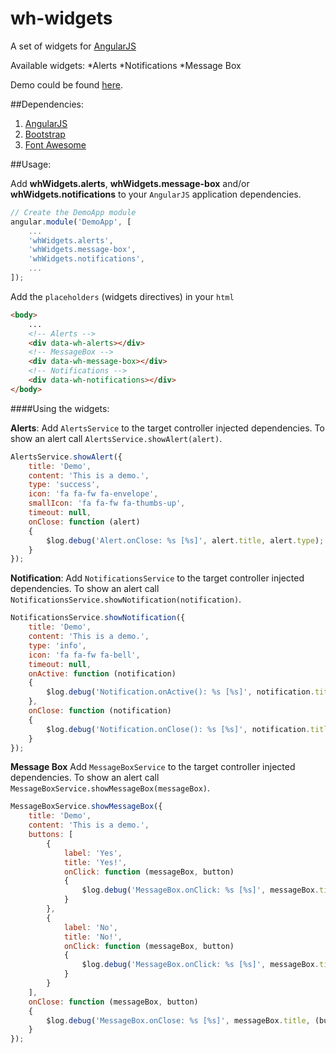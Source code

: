wh-widgets
==========================

A set of widgets for [AngularJS](http://angularjs.org/)

Available widgets:
*Alerts
*Notifications
*Message Box

Demo could be found [here](http://kovachev.github.io/wh-widgets/).

##Dependencies:

1. [AngularJS](http://angularjs.org/)
2. [Bootstrap](http://getbootstrap.com/)
3. [Font Awesome](http://fortawesome.github.io/Font-Awesome/)

##Usage:

Add **whWidgets.alerts**, **whWidgets.message-box** and/or **whWidgets.notifications** to your `AngularJS` application dependencies.

```javascript
// Create the DemoApp module
angular.module('DemoApp', [
    ...
    'whWidgets.alerts',
    'whWidgets.message-box',
    'whWidgets.notifications',
    ...
]);
```

Add the `placeholders` (widgets directives) in your `html`
```html
<body>
    ...
    <!-- Alerts -->
    <div data-wh-alerts></div>
    <!-- MessageBox -->
    <div data-wh-message-box></div>
    <!-- Notifications -->
    <div data-wh-notifications></div>
</body>
```

####Using the widgets:

**Alerts**:
Add `AlertsService` to the target controller injected dependencies.
To show an alert call `AlertsService.showAlert(alert)`.

```javascript
AlertsService.showAlert({
    title: 'Demo',
    content: 'This is a demo.',
    type: 'success',
    icon: 'fa fa-fw fa-envelope',
    smallIcon: 'fa fa-fw fa-thumbs-up',
    timeout: null,
    onClose: function (alert)
    {
        $log.debug('Alert.onClose: %s [%s]', alert.title, alert.type);
    }
});
```

**Notification**:
Add `NotificationsService` to the target controller injected dependencies.
To show an alert call `NotificationsService.showNotification(notification)`.

```javascript
NotificationsService.showNotification({
    title: 'Demo',
    content: 'This is a demo.',
    type: 'info',
    icon: 'fa fa-fw fa-bell',
    timeout: null,
    onActive: function (notification)
    {
        $log.debug('Notification.onActive(): %s [%s]', notification.title, notification.type);
    },
    onClose: function (notification)
    {
        $log.debug('Notification.onClose(): %s [%s]', notification.title, notification.type);
    }
});
```

 **Message Box**
Add `MessageBoxService` to the target controller injected dependencies.
To show an alert call `MessageBoxService.showMessageBox(messageBox)`.

```javascript
MessageBoxService.showMessageBox({
    title: 'Demo',
    content: 'This is a demo.',
    buttons: [
        {
            label: 'Yes',
            title: 'Yes!',
            onClick: function (messageBox, button)
            {
                $log.debug('MessageBox.onClick: %s [%s]', messageBox.title, button.label);
            }
        },
        {
            label: 'No',
            title: 'No!',
            onClick: function (messageBox, button)
            {
                $log.debug('MessageBox.onClick: %s [%s]', messageBox.title, button.label);
            }
        }
    ],
    onClose: function (messageBox, button)
    {
        $log.debug('MessageBox.onClose: %s [%s]', messageBox.title, (button ? button.label : 'N/A'));
    }
});
```